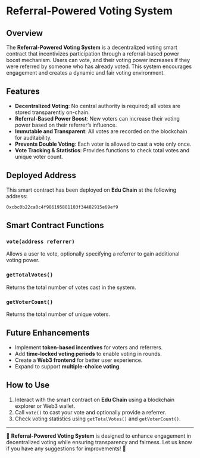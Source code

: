 # Referral-Powered Voting System

## Overview
The **Referral-Powered Voting System** is a decentralized voting smart contract that incentivizes participation through a referral-based power boost mechanism. Users can vote, and their voting power increases if they were referred by someone who has already voted. This system encourages engagement and creates a dynamic and fair voting environment.

## Features

- **Decentralized Voting**: No central authority is required; all votes are stored transparently on-chain.
- **Referral-Based Power Boost**: New voters can increase their voting power based on their referrer’s influence.
- **Immutable and Transparent**: All votes are recorded on the blockchain for auditability.
- **Prevents Double Voting**: Each voter is allowed to cast a vote only once.
- **Vote Tracking & Statistics**: Provides functions to check total votes and unique voter count.

## Deployed Address
This smart contract has been deployed on **Edu Chain** at the following address:

```
0xcbc0b22ca0c4f986195881103f34482915e69ef9
```

## Smart Contract Functions

### `vote(address referrer)`
Allows a user to vote, optionally specifying a referrer to gain additional voting power.

### `getTotalVotes()`
Returns the total number of votes cast in the system.

### `getVoterCount()`
Returns the total number of unique voters.

## Future Enhancements
- Implement **token-based incentives** for voters and referrers.
- Add **time-locked voting periods** to enable voting in rounds.
- Create a **Web3 frontend** for better user experience.
- Expand to support **multiple-choice voting**.

## How to Use
1. Interact with the smart contract on **Edu Chain** using a blockchain explorer or Web3 wallet.
2. Call `vote()` to cast your vote and optionally provide a referrer.
3. Check voting statistics using `getTotalVotes()` and `getVoterCount()`.

---
🚀 **Referral-Powered Voting System** is designed to enhance engagement in decentralized voting while ensuring transparency and fairness. Let us know if you have any suggestions for improvements! 🚀
